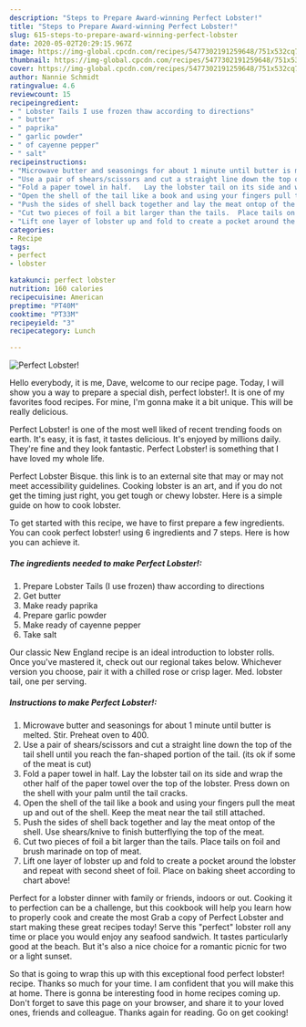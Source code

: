 ```yaml
---
description: "Steps to Prepare Award-winning Perfect Lobster!"
title: "Steps to Prepare Award-winning Perfect Lobster!"
slug: 615-steps-to-prepare-award-winning-perfect-lobster
date: 2020-05-02T20:29:15.967Z
image: https://img-global.cpcdn.com/recipes/5477302191259648/751x532cq70/perfect-lobster-recipe-main-photo.jpg
thumbnail: https://img-global.cpcdn.com/recipes/5477302191259648/751x532cq70/perfect-lobster-recipe-main-photo.jpg
cover: https://img-global.cpcdn.com/recipes/5477302191259648/751x532cq70/perfect-lobster-recipe-main-photo.jpg
author: Nannie Schmidt
ratingvalue: 4.6
reviewcount: 15
recipeingredient:
- " Lobster Tails I use frozen thaw according to directions"
- " butter"
- " paprika"
- " garlic powder"
- " of cayenne pepper"
- " salt"
recipeinstructions:
- "Microwave butter and seasonings for about 1 minute until butter is melted.  Stir.  Preheat oven to 400."
- "Use a pair of shears/scissors and cut a straight line down the top of the tail shell until you reach the fan-shaped portion of the tail. (its ok if some of the meat is cut)"
- "Fold a paper towel in half.   Lay the lobster tail on its side and wrap the other half of the paper towel over the top of the lobster. Press down on the shell with your palm until the tail cracks."
- "Open the shell of the tail like a book and using your fingers pull the meat up and out of the shell.  Keep the meat near the tail still attached."
- "Push the sides of shell back together and lay the meat ontop of the shell. Use shears/knive to finish butterflying the top of the meat."
- "Cut two pieces of foil a bit larger than the tails.  Place tails on foil and brush marinade on top of meat."
- "Lift one layer of lobster up and fold to create a pocket around the lobster and repeat with second sheet of foil.  Place on baking sheet according to chart above!"
categories:
- Recipe
tags:
- perfect
- lobster

katakunci: perfect lobster 
nutrition: 160 calories
recipecuisine: American
preptime: "PT40M"
cooktime: "PT33M"
recipeyield: "3"
recipecategory: Lunch

---
```



![Perfect Lobster!](https://img-global.cpcdn.com/recipes/5477302191259648/751x532cq70/perfect-lobster-recipe-main-photo.jpg)

Hello everybody, it is me, Dave, welcome to our recipe page. Today, I will show you a way to prepare a special dish, perfect lobster!. It is one of my favorites food recipes. For mine, I'm gonna make it a bit unique. This will be really delicious.

Perfect Lobster! is one of the most well liked of recent trending foods on earth. It's easy, it is fast, it tastes delicious. It's enjoyed by millions daily. They're fine and they look fantastic. Perfect Lobster! is something that I have loved my whole life.

Perfect Lobster Bisque. this link is to an external site that may or may not meet accessibility guidelines. Cooking lobster is an art, and if you do not get the timing just right, you get tough or chewy lobster. Here is a simple guide on how to cook lobster.


To get started with this recipe, we have to first prepare a few ingredients. You can cook perfect lobster! using 6 ingredients and 7 steps. Here is how you can achieve it.

<!--inarticleads1-->

##### The ingredients needed to make Perfect Lobster!:

1. Prepare  Lobster Tails (I use frozen) thaw according to directions
1. Get  butter
1. Make ready  paprika
1. Prepare  garlic powder
1. Make ready  of cayenne pepper
1. Take  salt


Our classic New England recipe is an ideal introduction to lobster rolls. Once you&#39;ve mastered it, check out our regional takes below. Whichever version you choose, pair it with a chilled rose or crisp lager. Med. lobster tail, one per serving. 

<!--inarticleads2-->

##### Instructions to make Perfect Lobster!:

1. Microwave butter and seasonings for about 1 minute until butter is melted.  Stir.  Preheat oven to 400.
1. Use a pair of shears/scissors and cut a straight line down the top of the tail shell until you reach the fan-shaped portion of the tail. (its ok if some of the meat is cut)
1. Fold a paper towel in half.   Lay the lobster tail on its side and wrap the other half of the paper towel over the top of the lobster. Press down on the shell with your palm until the tail cracks.
1. Open the shell of the tail like a book and using your fingers pull the meat up and out of the shell.  Keep the meat near the tail still attached.
1. Push the sides of shell back together and lay the meat ontop of the shell. Use shears/knive to finish butterflying the top of the meat.
1. Cut two pieces of foil a bit larger than the tails.  Place tails on foil and brush marinade on top of meat.
1. Lift one layer of lobster up and fold to create a pocket around the lobster and repeat with second sheet of foil.  Place on baking sheet according to chart above!


Perfect for a lobster dinner with family or friends, indoors or out. Cooking it to perfection can be a challenge, but this cookbook will help you learn how to properly cook and create the most Grab a copy of Perfect Lobster and start making these great recipes today! Serve this &#34;perfect&#34; lobster roll any time or place you would enjoy any seafood sandwich. It tastes particularly good at the beach. But it&#39;s also a nice choice for a romantic picnic for two or a light sunset. 

So that is going to wrap this up with this exceptional food perfect lobster! recipe. Thanks so much for your time. I am confident that you will make this at home. There is gonna be interesting food in home recipes coming up. Don't forget to save this page on your browser, and share it to your loved ones, friends and colleague. Thanks again for reading. Go on get cooking!
